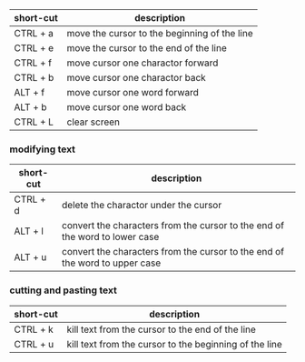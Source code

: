 | short-cut | description|
|-----------|------------|
|CTRL + a |move the cursor to the beginning of the line |
|CTRL + e |move the cursor to the end of the line |
|CTRL + f |move cursor one charactor forward |
|CTRL + b |move cursor one charactor back |
|ALT + f |move cursor one word forward |
|ALT + b |move cursor one word back |
|CTRL + L |clear screen|

### modifying text
|short-cut| description |
|---------|-------------|
|CTRL + d |delete the charactor under the cursor |
|ALT + l  |convert the characters from the cursor to the end of the word to lower case|
|ALT + u  |convert the characters from the cursor to the end of the word to upper case|

### cutting and pasting text
|short-cut| description |
|---------|-------------|
|CTRL + k |kill text from the cursor to the end of the line|
|CTRL + u |kill text from the cursor to the beginning of the line|
